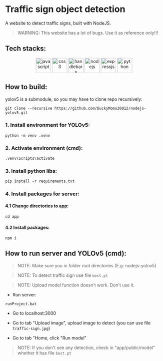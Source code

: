 # Traffic sign object detection

A website to detect traffic signs, built with NodeJS.

> WARNING: This website has a lot of bugs. Use it as reference only!!!

## Tech stacks:

<p align="center">
    <img src="https://cdn.jsdelivr.net/gh/devicons/devicon/icons/javascript/javascript-original.svg" alt="javascript" height="48" width="48" />
    <img src="https://cdn.jsdelivr.net/gh/devicons/devicon/icons/css3/css3-original.svg" alt="css3" height="48" width="48" />
    <img src="https://cdn.jsdelivr.net/gh/devicons/devicon/icons/handlebars/handlebars-original.svg" alt="handlebars" height="48" width="48" />
    <img src="https://cdn.jsdelivr.net/gh/devicons/devicon/icons/nodejs/nodejs-original.svg" alt="nodejs" height="48" width="48" />
    <img src="https://cdn.jsdelivr.net/gh/devicons/devicon/icons/express/express-original.svg" alt="expressjs" height="48" width="48" />
    <img src="https://cdn.jsdelivr.net/gh/devicons/devicon/icons/python/python-original.svg" alt="python" height="48" width="48" />
</p>

## How to build:

yolov5 is a submodule, so you may have to clone repo recursively:

```console
git clone --recursive https://github.com/DuckyMomo20012/nodejs-yolov5.git
```

### 1. Install environment for YOLOv5:

```console
python -m venv .venv
```

### 2. Activate environment (cmd):

```console
.venv\Scripts\activate
```

### 3. Install python libs:

```console
pip install -r requirements.txt
```

### 4. Install packages for server:

#### 4.1 Change directories to app:

```console
cd app
```

#### 4.2 Install packages:

```console
npm i
```

## How to run server and YOLOv5 (cmd):

> NOTE: Make sure you in folder root directories (E.g: nodejs-yolov5)

> NOTE: To detect traffic sign use file `best.pt`

> NOTE: Upload model function doesn't work. Don't use it.

- Run server:

```console
runProject.bat
```

- Go to localhost:3000

- Go to tab "Upload image", upload image to detect (you can use file `traffic-sign.jpg`)

- Go to tab "Home, click "Run model"

> NOTE: If you don't see any detection, check in "app/public/model" whether it has file `best.pt`
